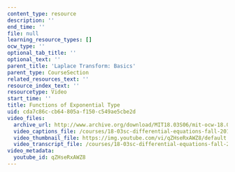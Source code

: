 ```yaml
---
content_type: resource
description: ''
end_time: ''
file: null
learning_resource_types: []
ocw_type: ''
optional_tab_title: ''
optional_text: ''
parent_title: 'Laplace Transform: Basics'
parent_type: CourseSection
related_resources_text: ''
resource_index_text: ''
resourcetype: Video
start_time: ''
title: Functions of Exponential Type
uid: cda7c86c-cb64-805a-f150-c549ae5cbe2d
video_files:
  archive_url: http://www.archive.org/download/MIT18.03S06/mit-ocw-18.03-lec20-02apr2003-220k_512kb.mp4
  video_captions_file: /courses/18-03sc-differential-equations-fall-2011/8f996519e26050148cbbc76178f54c2f_qZHseRxAWZ8.vtt
  video_thumbnail_file: https://img.youtube.com/vi/qZHseRxAWZ8/default.jpg
  video_transcript_file: /courses/18-03sc-differential-equations-fall-2011/91793a4f975e1f31f6f60748187699b3_qZHseRxAWZ8.pdf
video_metadata:
  youtube_id: qZHseRxAWZ8
---
```


